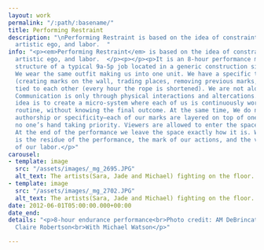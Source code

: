 ```yaml
---
layout: work
permalink: "/:path/:basename/"
title: Performing Restraint
description: "\nPerforming Restraint is based on the idea of constraints, ownership,
  artistic ego, and labor.  "
info: "<p><em>Performing Restraint</em> is based on the idea of constraints, ownership,
  artistic ego, and labor.  </p><p></p><p>It is an 8-hour performance mimicking the
  structure of a typical 9a-5p job located in a generic construction site/office space.
  We wear the same outfit making us into one unit. We have a specific task every hour
  (creating marks on the wall, trading places, removing previous marks, etc.), while
  tied to each other (every hour the rope is shortened). We are not aloud to speak.
  Communication is only through physical interactions and altercations. </p><p></p><p>The
  idea is to create a micro-system where each of us is continuously working a laborious
  routine, without knowing the final outcome. At the same time, We do not have final
  authorship or specificity—each of our marks are layered on top of one another, with
  no one’s hand taking priority. Viewers are allowed to enter the space and interact.
  At the end of the performance we leave the space exactly how it is. What is left
  is the residue of the performance, the mark of our actions, and the visual product
  of our labor.</p>"
carousel:
- template: image
  src: "/assets/images/_mg_2695.JPG"
  alt_text: The artists(Sara, Jade and Michael) fighting on the floor.
- template: image
  src: "/assets/images/_mg_2702.JPG"
  alt_text: The artists(Sara, Jade and Michael) fighting on the floor.
date: 2012-06-01T05:00:00.000+00:00
date_end: 
details: "<p>8-hour endurance performance<br>Photo credit: AM DeBrincat<br>Video credit:
  Claire Robertson<br>With Michael Watson</p>"

---
```

